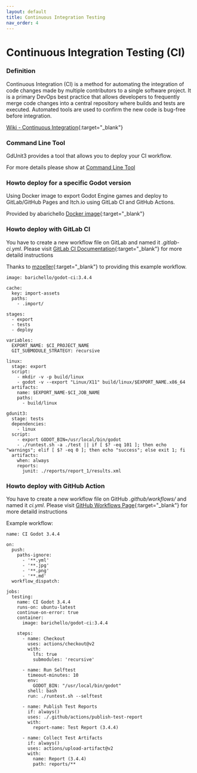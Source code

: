 ```yaml
---
layout: default
title: Continuous Integration Testing
nav_order: 4
---
```


# Continuous Integration Testing (CI)

### Definition
Continuous Integration (CI) is a method for automating the integration of code changes made by multiple contributors to a single software project. It is a primary DevOps best practice that allows developers to frequently merge code changes into a central repository where builds and tests are executed. Automated tools are used to confirm the new code is bug-free before integration.

[Wiki - Continuous Integration](https://en.wikipedia.org/wiki/Continuous_integration){:target="_blank"}


### Command Line Tool
GdUnit3 provides a tool that allows you to deploy your CI  workflow.

For more details please show at [Command Line Tool](/gdUnit3/advanced_testing/cmd)

### Howto deploy for a specific Godot version
Using Docker image to export Godot Engine games and deploy to GitLab/GitHub Pages and Itch.io using GitLab CI and GitHub Actions.

Provided by abarichello [Docker image](https://github.com/abarichello/godot-ci){:target="_blank"}


### Howto deploy with GitLab CI 
You have to create a new workflow file on GitLab and named it *\.gitlab-ci\.yml*. Please visit [GitLab CI Documentation](https://docs.gitlab.com/ee/ci/yaml/gitlab_ci_yaml.html){:target="_blank"} for more detaild instructions

Thanks to [mzoeller](https://github.com/mzoeller){:target="_blank"} to providing this example workflow.
```
image: barichello/godot-ci:3.4.4

cache:
  key: import-assets
  paths:
    - .import/

stages:
  - export
  - tests
  - deploy

variables:
  EXPORT_NAME: $CI_PROJECT_NAME
  GIT_SUBMODULE_STRATEGY: recursive

linux:
  stage: export
  script:
    - mkdir -v -p build/linux
    - godot -v --export "Linux/X11" build/linux/$EXPORT_NAME.x86_64
  artifacts:
    name: $EXPORT_NAME-$CI_JOB_NAME
    paths:
      - build/linux

gdunit3:
  stage: tests
  dependencies:
    - linux
  script:
    - export GODOT_BIN=/usr/local/bin/godot
    - ./runtest.sh -a ./test || if [ $? -eq 101 ]; then echo "warnings"; elif [ $? -eq 0 ]; then echo "success"; else exit 1; fi
  artifacts:
    when: always
    reports:
      junit: ./reports/report_1/results.xml
```

### Howto deploy with GitHub Action
You have to create a new workflow file on GitHub *\.github/workflows/* and named it *ci\.yml*. Please visit [GitHub Workflows Page](https://docs.github.com/en/actions/using-workflows){:target="_blank"} for more detaild instructions

Example workflow:
```
name: CI Godot 3.4.4

on:
  push:
    paths-ignore:
      - '**.yml'
      - '**.jpg'
      - '**.png'
      - '**.md'
  workflow_dispatch:

jobs:
  testing:
    name: CI Godot 3.4.4
    runs-on: ubuntu-latest
    continue-on-error: true
    container:
      image: barichello/godot-ci:3.4.4

    steps:
      - name: Checkout
        uses: actions/checkout@v2
        with:
          lfs: true
          submodules: 'recursive'

      - name: Run Selftest
        timeout-minutes: 10
        env:
          GODOT_BIN: "/usr/local/bin/godot"
        shell: bash
        run: ./runtest.sh --selftest

      - name: Publish Test Reports
        if: always()
        uses: ./.github/actions/publish-test-report
        with:
          report-name: Test Report (3.4.4)

      - name: Collect Test Artifacts
        if: always()
        uses: actions/upload-artifact@v2
        with:
          name: Report (3.4.4)
          path: reports/**
```